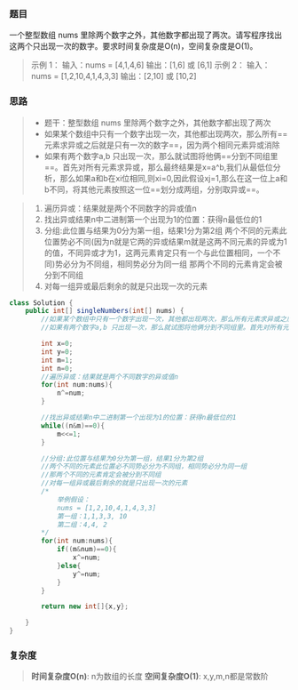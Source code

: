 ### 题目
一个整型数组 nums 里除两个数字之外，其他数字都出现了两次。请写程序找出这两个只出现一次的数字。要求时间复杂度是O(n)，空间复杂度是O(1)。

>示例 1：
>输入：nums = [4,1,4,6]
>输出：[1,6] 或 [6,1]
>示例 2：
>输入：nums = [1,2,10,4,1,4,3,3]
>输出：[2,10] 或 [10,2]


### 思路
>- 题干：整型数组 nums 里除两个数字之外，其他数字都出现了两次
>- 如果某个数组中只有一个数字出现一次，其他都出现两次，那么所有==元素求异或之后就是只有一次的数字==，因为两个相同元素异或消除
>- 如果有两个数字a,b 只出现一次，那么就试图将他俩==分到不同组里==。首先对所有元素求异或，那么最终结果是x=a^b,我们从最低位分析，那么如果a和b在xi位相同,则xi=0,因此假设xj=1,那么在这一位上a和b不同，将其他元素按照这一位==划分成两组，分别取异或==。

>1. 遍历异或：结果就是两个不同数字的异或值n
>2. 找出异或结果n中二进制第一个出现为1的位置：获得n最低位的1
>3. 分组:此位置与结果为0分为第一组，结果1分为第2组
>两个不同的元素此位置势必不同(因为n就是它两的异或结果m就是这两不同元素的异或为1的值，不同异或才为1，这两元素肯定只有一个与此位置相同，一个不同)势必分为不同组，相同势必分为同一组
>     那两个不同的元素肯定会被分到不同组
>4. 对每一组异或最后剩余的就是只出现一次的元素

```java
class Solution {
    public int[] singleNumbers(int[] nums) {
        //如果某个数组中只有一个数字出现一次，其他都出现两次，那么所有元素求异或之后就是只有一次的数字，因为两个相同元素异或消除
        //如果有两个数字a,b 只出现一次，那么就试图将他俩分到不同组里。首先对所有元素求异或，那么最终结果是x=a^b,我们从最低位分析，那么如果a和b在xi位相同,则xi=0,因此假设xj=1,那么在这一位上a和b不同，将其他元素按照这一位划分成两组，分别取异或。

        int x=0;
        int y=0;
        int m=1;
        int n=0;
        //遍历异或：结果就是两个不同数字的异或值n
        for(int num:nums){
            n^=num;
        }

        //找出异或结果n中二进制第一个出现为1的位置：获得n最低位的1
        while((n&m)==0){
            m<<=1;
        }

        //分组:此位置与结果为0分为第一组，结果1分为第2组
        //两个不同的元素此位置必不同势必分为不同组，相同势必分为同一组
        //那两个不同的元素肯定会被分到不同组
        //对每一组异或最后剩余的就是只出现一次的元素
        /*
            举例假设：
            nums = [1,2,10,4,1,4,3,3]
            第一组：1,1,3,3, 10
            第二组：4,4, 2
        */
        for(int num:nums){
            if((m&num)==0){
                x^=num;
            }else{
                y^=num;
            }
        }

        return new int[]{x,y};

    }
}
```

### 复杂度
>**时间复杂度O(n)**: n为数组的长度
>**空间复杂度O(1)**: x,y,m,n都是常数阶